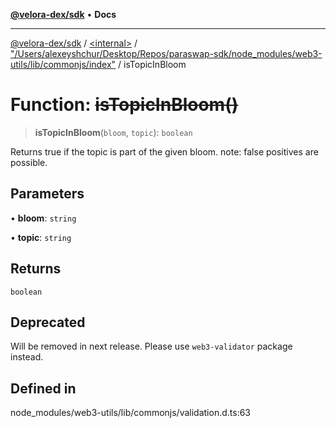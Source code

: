 [**@velora-dex/sdk**](../../../../README.md) • **Docs**

***

[@velora-dex/sdk](../../../../globals.md) / [\<internal\>](../../../README.md) / ["/Users/alexeyshchur/Desktop/Repos/paraswap-sdk/node\_modules/web3-utils/lib/commonjs/index"](../README.md) / isTopicInBloom

# Function: ~~isTopicInBloom()~~

> **isTopicInBloom**(`bloom`, `topic`): `boolean`

Returns true if the topic is part of the given bloom.
note: false positives are possible.

## Parameters

• **bloom**: `string`

• **topic**: `string`

## Returns

`boolean`

## Deprecated

Will be removed in next release. Please use `web3-validator` package instead.

## Defined in

node\_modules/web3-utils/lib/commonjs/validation.d.ts:63
